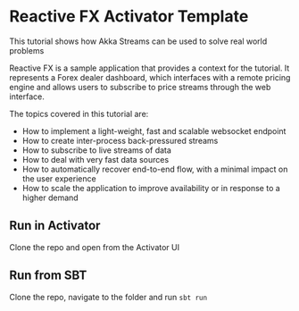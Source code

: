 # Reactive FX Activator Template

This tutorial shows how Akka Streams can be used to solve real world problems

Reactive FX is a sample application that provides a context for the tutorial. It represents a Forex dealer dashboard, which interfaces with a remote pricing engine and allows users to subscribe to price streams through the web interface.

The topics covered in this tutorial are:

* How to implement a light-weight, fast and scalable websocket endpoint
* How to create inter-process back-pressured streams
* How to subscribe to live streams of data
* How to deal with very fast data sources
* How to automatically recover end-to-end flow, with a minimal impact on the user experience
* How to scale the application to improve availability or in response to a higher demand

## Run in Activator

Clone the repo and open from the Activator UI

## Run from SBT

Clone the repo, navigate to the folder and run `sbt run`
